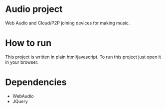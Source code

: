 # Audio project

Web Audio and Cloud/P2P joining devices for making music.

# How to run

This project is written in plain html/javascript.
To run this project just open it in your browser.

# Dependencies

* WebAudio
* JQuery
